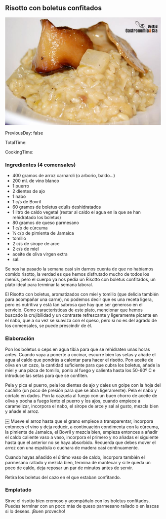 [title]: #()

## Risotto con boletus confitados


[img]: #()

![](../docs/imgs/0050-risotto_boletus_confit1.jpg)

[#url]:#()

[](https://gastronomiaycia.republica.com/2010/02/12/risotto-con-boletus-confitados/)

[recipe-time]: #()

PreviousDay: false

TotalTime: 

CookingTime: 

[ingredients-content]: #()

### Ingredientes (4 comensales)
    
* 400 gramos de arroz carnaroli (o arborio, baldo…)
* 200 ml. de vino blanco
* 1 puerro
* 2 dientes de ajo
* 1 nabo
* 1 c/s de Bovril
* 60 gramos de boletus
edulis deshidratados
* 1 litro de caldo vegetal (restar al caldo el agua en
la que se han rehidratado los boletus)
* 80 gramos de queso parmesano
* 1 c/p
de cúrcuma
* ½ c/p de pimienta de Jamaica
* tomillo
* 2 c/s de sirope de arce
* 2 c/s de miel
* aceite de oliva virgen extra
* sal.



[content]: #()


Se nos ha pasado la semana casi sin darnos cuenta de que no habíamos comido
risotto, la verdad es que hemos disfrutado mucho de todos los menús, pero
el cuerpo ya nos pedía un Risotto con boletus confitados, un plato ideal
para terminar la semana laboral.

El Risotto con boletus, aromatizados con miel y tomillo (que delicia
también para acompañar una carne), no podemos decir que es una receta
ligera, pero es nutritiva y está tan sabrosa que hay que ser generoso en el
servicio. Como características de este plato, mencionar que hemos buscado
la crujibilidad y un contraste refrescante y ligeramente picante en el
nabo, que a su vez se suaviza con el queso, pero si no es del agrado de los
comensales, se puede prescindir de él.


### Elaboración

Pon los boletus o ceps en agua tibia para que se rehidraten unas horas
antes. Cuando vaya a ponerte a cocinar, escurre bien las setas y añade el
agua al caldo que pondrás a calentar para hacer el risotto. Pon aceite de
oliva en un cazo, la cantidad suficiente para que cubra los boletus, añade
la miel y una pizca de tomillo, ponlo al fuego y calienta hasta los 50-60º
C e introduce las setas para que se confiten.

Pela y pica el puerro, pela los dientes de ajo y dales un golpe con la hoja
del cuchillo (un poco de presión para que se abra ligeramente). Pela el
nabo y córtalo en dados. Pon la cazuela al fuego con un buen chorro de
aceite de oliva y pocha a fuego lento el puerro y los ajos, cuando empiece
a caramelizar, incorpora el nabo, el sirope de arce y sal al gusto, mezcla
bien y añade el arroz.

￼
Mueve el arroz hasta que el grano empiece a transparentar, incorpora
entonces el vino y deja reducir, a continuación condimenta con la cúrcuma,
la pimienta de Jamaica, el Bovril y mezcla bien, empieza entonces a añadir
el caldo caliente vaso a vaso, incorpora el primero y no añadas el
siguiente hasta que el anterior no se haya absorbido. Recuerda que debes
mover el arroz con una espátula o cuchara de madera casi continuamente.

Cuando hayas añadido el último vaso de caldo, incorpora también el
parmesano rallado y mezcla bien, termina de mantecar y si le queda un poco
de caldo, deja reposar un par de minutos antes de servir.

Retira los boletus del cazo en el que estaban confitando.

### Emplatado

Sirve el risotto bien cremoso y acompáñalo con los boletus confitados.
Puedes terminar con un poco más de queso parmesano rallado o en lascas si
lo deseas. ¡Buen provecho!
